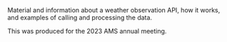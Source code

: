 Material and information about a weather observation API, how it works, and examples of calling and processing the data. 

This was produced for the 2023 AMS annual meeting. 
